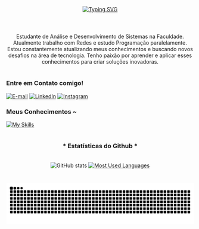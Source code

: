 <div align="center">
  <a href="https://git.io/typing-svg">
    <img src="https://readme-typing-svg.demolab.com?font=Fira+Code&weight=500&size=22&pause=1000&color=FE583C&center=true&vCenter=true&random=false&width=524&lines=%E2%8A%B9+Bem-vindo+ao+meu+Perfil!+%CB%99%E1%B5%95%CB%99+%E2%8A%B9+" alt="Typing SVG">
  </a>
</div>

<img align="center" alt="" src="./src/header-gif.gif">

#

<p align="center">Estudante de Análise e Desenvolvimento de Sistemas na Faculdade. Atualmente trabalho com Redes e estudo Programação paralelamente.
Estou constantemente atualizando meus conhecimentos e buscando novos desafios na área de tecnologia. Tenho paixão por aprender e aplicar esses conhecimentos para criar soluções inovadoras.
  
#

<img align="right" alt="" height="190px" src="./src/study.gif">

<h3 align="left">Entre em Contato comigo!</h3>

[![E-mail](https://img.shields.io/badge/-Email-000?style=for-the-badge&logo=microsoft-outlook&logoColor=FE583C&color:FFF)](mailto:gbtrajano1@gmail.com)
[![LinkedIn](https://img.shields.io/badge/-LinkedIn-000?style=for-the-badge&logo=linkedin&logoColor=FE583C&color:FFF)](https://www.linkedin.com/in/gbtrajano/)
[![Instagram](https://img.shields.io/badge/-Instagram-000?style=for-the-badge&logo=instagram&logoColor=FE583C&color:FFF)](https://www.instagram.com/gbtrajano/)

<h3 align="left">Meus Conhecimentos ~</h3>

[![My Skills](https://skillicons.dev/icons?i=html,tailwind,js,ts,react,nextjs,py,bootstrap,git,linux,windows)](https://skillicons.dev)

#

<div style="text-align: center;" align="center">
  <h3>* Estatísticas do Github *</h3>
  <br>
  <img src="https://github-readme-stats-git-masterrstaa-rickstaa.vercel.app/api?username=gbtrajano&hide_title=true&show_icons=true&include_all_commits=false&count_private=true&line_height=25&hide=issues&bg_color=000&title_color=FE583C&text_color=FFF&border_radius=3&border_color=36123c&icon_color=FE583C&theme=jolly" alt="GitHub stats">

  <a href="https://github.com/gbtrajano/github-readme-stats">
    <img src="https://github-readme-stats-git-masterrstaa-rickstaa.vercel.app/api/top-langs/?username=gbtrajano&line_height=10&card_width=290&layout=compact&hide_title=false&count_private=true&langs_count=4&show_icons=true&title_color=FE583C&hide=html,scss,less&bg_color=000&text_color=8B8B8B&border_radius=3&border_color=561760&count_private=true" alt="Most Used Languages">
  </a>
</div>

#

<picture align="center">
  <source media="(prefers-color-scheme: dark)" srcset="https://raw.githubusercontent.com/gbtrajano/gbtrajano/output/github-contribution-grid-snake-dark.svg">
  <source media="(prefers-color-scheme: light)" srcset="https://raw.githubusercontent.com/gbtrajano/gbtrajano/output/github-contribution-grid-snake-dark.svg">
  <img align="center" alt="github contribution grid snake animation" src="https://raw.githubusercontent.com/gbtrajano/gbtrajano/output/github-contribution-grid-snake.svg">
</picture>
